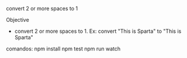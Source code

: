convert 2 or more spaces to 1

Objective
- convert 2 or more spaces to 1. Ex: convert "This  is     Sparta" to "This is Sparta"

comandos:
npm install
npm test
npm run watch
